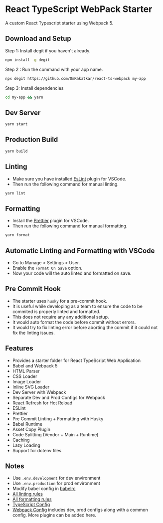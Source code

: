 # React TypeScript WebPack Starter

A custom React Typescript starter using Webpack 5.

## Download and Setup

Step 1: Install degit if you haven't already.

```bash
npm install -g degit
```

Step 2 : Run the command with your app name.

```bash
npx degit https://github.com/OmKakatkar/react-ts-webpack my-app
```

Step 3: Install dependencies

```bash
cd my-app && yarn
```

## Dev Server

```bash
yarn start
```

## Production Build

```bash
yarn build
```

## Linting

- Make sure you have installed [EsLint](https://marketplace.visualstudio.com/items?itemName=dbaeumer.vscode-eslint) plugin for VSCode.
- Then run the following command for manual linting.

```bash
yarn lint
```

## Formatting

- Install the [Prettier](https://marketplace.visualstudio.com/items?itemName=esbenp.prettier-vscode) plugin for VSCode.
- Then run the following command for manual formatting.

```bash
yarn format
```

## Automatic Linting and Formatting with VSCode

- Go to Manage > Settings > User.
- Enable the `Format On Save` option.
- Now your code will the auto linted and formatted on save.

## Pre Commit Hook

- The starter uses `husky` for a pre-commit hook.
- It is useful while developing as a team to ensure the code to be commited is properly linted and formatted.
- This does not require any any additional setup.
- It would auto format the code before commit without errors.
- It would try to fix linting error before aborting the commit if it could not fix the linting issues.

## Features

- Provides a starter folder for React TypeScript Web Application
- Babel and Webpack 5
- HTML Parser
- CSS Loader
- Image Loader
- Inline SVG Loader
- Dev Server with Webpack
- Separate Dev and Prod Configs for Webpack
- React Refresh for Hot Reload
- ESLint
- Prettier
- Pre Commit Linting + Formatting with Husky
- Babel Runtime
- Asset Copy Plugin
- Code Splitting (Vendor + Main + Runtime)
- Caching
- Lazy Loading
- Support for dotenv files

## Notes

- Use `.env.development` for dev environment
- Use `.env.production` for prod environment
- Modify babel config in [babelrc](https://github.com/OmKakatkar/react-ts-webpack/blob/main/.babelrc)
- [All linting rules](https://github.com/OmKakatkar/react-ts-webpack/blob/main/.eslintrc.js)
- [All formatting rules](https://github.com/OmKakatkar/react-ts-webpack/blob/main/.prettierrc.js)
- [TypeScript Config](https://github.com/OmKakatkar/react-ts-webpack/blob/main/tsconfig.json)
- [Webpack Config](https://github.com/OmKakatkar/react-ts-webpack/tree/main/webpack) includes dev, prod configs along with a common config. More plugins can be added here.

